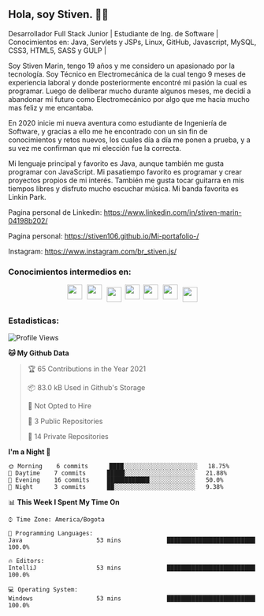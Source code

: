 ## Hola, soy Stiven. 👋👷
Desarrollador Full Stack Junior | Estudiante de Ing. de Software | Conocimientos en: Java, Servlets y JSPs, Linux, GitHub, Javascript, MySQL, CSS3, HTML5, SASS y GULP |

Soy Stiven Marin, tengo 19 años y me considero un apasionado por la tecnología. Soy Técnico en Electromecánica de la cual tengo 9 meses de experiencia laboral y donde posteriormente encontré mi pasión la cual es programar. Luego de deliberar mucho durante algunos meses, me decidí a abandonar mi futuro como Electromecánico por algo que me hacia mucho mas feliz y me encantaba.

En 2020 inicie mi nueva aventura como estudiante de Ingeniería de Software, y gracias a ello me he encontrado con un sin fin de conocimientos y retos nuevos, los cuales día a día me ponen a prueba, y a su vez me confirman que mi elección fue la correcta.

Mi lenguaje principal y favorito es Java, aunque también me gusta programar con JavaScript. Mi pasatiempo favorito es programar y crear proyectos propios de mi interés. También me gusta tocar guitarra en mis tiempos libres y disfruto mucho escuchar música. Mi banda favorita es Linkin Park.

Pagina personal de Linkedin: https://www.linkedin.com/in/stiven-marin-04198b202/

Pagina personal: https://stiven106.github.io/Mi-portafolio-/

Instagram: https://www.instagram.com/br_stiven.js/ 

### Conocimientos intermedios en: 
<div style="display: flex; flex-direction: row; justify-content: center;">
  <img src="https://cdn.svgporn.com/logos/html-5.svg" width="30px" height="30px" hspace="5"/>
  <img src="https://cdn.svgporn.com/logos/css-3.svg" width="30px" height="30px" hspace="5"/>
  <img src="https://cdn.svgporn.com/logos/javascript.svg" width="30px" height="30px" hspace="5" vspace="5"/>
  <img src="https://cdn.svgporn.com/logos/gulp.svg" width="30px" height="30px" hspace="2"/>
  <img src="https://cdn.svgporn.com/logos/sass.svg" width="30px" height="30px" hspace="5"/>
  <img src="https://cdn.svgporn.com/logos/java.svg" width="30px" height="30px" hspace="5"/>
  <img src="https://cdn.svgporn.com/logos/mysql.svg" width="30px" height="30px" hspace="5" vspace="5"/>
</div>

### Estadisticas:
<!--START_SECTION:waka-->
![Profile Views](http://img.shields.io/badge/Profile%20Views-0-blue)

**🐱 My Github Data** 

> 🏆 65 Contributions in the Year 2021
 > 
> 📦 83.0 kB Used in Github's Storage 
 > 
> 🚫 Not Opted to Hire
 > 
> 📜 3 Public Repositories 
 > 
> 🔑 14 Private Repositories  
 > 
**I'm a Night 🦉** 

```text
🌞 Morning    6 commits      ████░░░░░░░░░░░░░░░░░░░░░   18.75% 
🌆 Daytime    7 commits      █████░░░░░░░░░░░░░░░░░░░░   21.88% 
🌃 Evening    16 commits     ████████████░░░░░░░░░░░░░   50.0% 
🌙 Night      3 commits      ██░░░░░░░░░░░░░░░░░░░░░░░   9.38%

```


📊 **This Week I Spent My Time On** 

```text
⌚︎ Time Zone: America/Bogota

💬 Programming Languages: 
Java                     53 mins             █████████████████████████   100.0%

🔥 Editors: 
IntelliJ                 53 mins             █████████████████████████   100.0%

💻 Operating System: 
Windows                  53 mins             █████████████████████████   100.0%

```


<!--END_SECTION:waka-->
